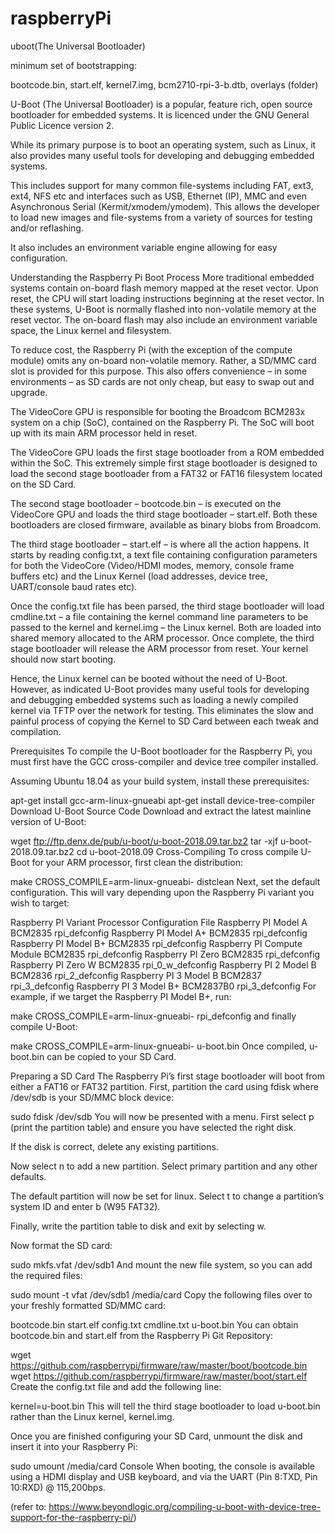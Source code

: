 # raspberryPi
uboot(The Universal Bootloader)

minimum set of bootstrapping:

bootcode.bin, start.elf, kernel7.img, bcm2710-rpi-3-b.dtb, overlays (folder)

U-Boot (The Universal Bootloader) is a popular, feature rich, open source bootloader for embedded systems. It is licenced under the GNU General Public Licence version 2.

While its primary purpose is to boot an operating system, such as Linux, it also provides many useful tools for developing and debugging embedded systems.

This includes support for many common file-systems including FAT, ext3, ext4, NFS etc and interfaces such as USB, Ethernet (IP), MMC and even Asynchronous Serial (Kermit/xmodem/ymodem). This allows the developer to load new images and file-systems from a variety of sources for testing and/or reflashing.

It also includes an environment variable engine allowing for easy configuration.

Understanding the Raspberry Pi Boot Process
More traditional embedded systems contain on-board flash memory mapped at the reset vector. Upon reset, the CPU will start loading instructions beginning at the reset vector. In these systems, U-Boot is normally flashed into non-volatile memory at the reset vector. The on-board flash may also include an environment variable space, the Linux kernel and filesystem.

To reduce cost, the Raspberry Pi (with the exception of the compute module) omits any on-board non-volatile memory. Rather, a SD/MMC card slot is provided for this purpose. This also offers convenience – in some environments – as SD cards are not only cheap, but easy to swap out and upgrade.

The VideoCore GPU is responsible for booting the Broadcom BCM283x system on a chip (SoC), contained on the Raspberry Pi. The SoC will boot up with its main ARM processor held in reset.

The VideoCore GPU loads the first stage bootloader from a ROM embedded within the SoC. This extremely simple first stage bootloader is designed to load the second stage bootloader from a FAT32 or FAT16 filesystem located on the SD Card.

The second stage bootloader – bootcode.bin – is executed on the VideoCore GPU and loads the third stage bootloader – start.elf. Both these bootloaders are closed firmware, available as binary blobs from Broadcom.

The third stage bootloader – start.elf – is where all the action happens. It starts by reading config.txt, a text file containing configuration parameters for both the VideoCore (Video/HDMI modes, memory, console frame buffers etc) and the Linux Kernel (load addresses, device tree, UART/console baud rates etc).

Once the config.txt file has been parsed, the third stage bootloader will load cmdline.txt – a file containing the kernel command line parameters to be passed to the kernel and kernel.img – the Linux kernel.  Both are loaded into shared memory allocated to the ARM processor. Once complete, the third stage bootloader will release the ARM processor from reset. Your kernel should now start booting.

Hence, the Linux kernel can be booted without the need of U-Boot.  However, as indicated U-Boot provides many useful tools for developing and debugging embedded systems such as loading a newly compiled kernel via TFTP over the network for testing. This eliminates the slow and painful process of copying the Kernel to SD Card between each tweak and compilation.

Prerequisites
To compile the U-Boot bootloader for the Raspberry Pi, you must first have the GCC cross-compiler and device tree compiler installed.

Assuming Ubuntu 18.04 as your build system, install these prerequisites:

apt-get install gcc-arm-linux-gnueabi
apt-get install device-tree-compiler
Download U-Boot Source Code
Download and extract the latest mainline version of U-Boot:

wget ftp://ftp.denx.de/pub/u-boot/u-boot-2018.09.tar.bz2
tar -xjf u-boot-2018.09.tar.bz2 
cd u-boot-2018.09
Cross-Compiling
To cross compile U-Boot for your ARM processor, first clean the distribution:

make CROSS_COMPILE=arm-linux-gnueabi- distclean
Next, set the default configuration. This will vary depending upon the Raspberry Pi variant you wish to target:

Raspberry PI Variant	Processor	Configuration File
Raspberry PI Model A	BCM2835	rpi_defconfig
Raspberry PI Model A+	BCM2835	rpi_defconfig
Raspberry PI Model B+	BCM2835	rpi_defconfig
Raspberry PI Compute Module	BCM2835	rpi_defconfig
Raspberry PI Zero	BCM2835	rpi_defconfig
Raspberry PI Zero W	BCM2835	rpi_0_w_defconfig
Raspberry PI 2 Model B	BCM2836	rpi_2_defconfig
Raspberry PI 3 Model B	BCM2837	rpi_3_defconfig
Raspberry PI 3 Model B+	BCM2837B0	rpi_3_defconfig
For example, if we target the Raspberry PI Model B+, run:

make CROSS_COMPILE=arm-linux-gnueabi- rpi_defconfig
and finally compile U-Boot:

make CROSS_COMPILE=arm-linux-gnueabi- u-boot.bin
Once compiled, u-boot.bin can be copied to your SD Card.

Preparing a SD Card
The Raspberry Pi’s first stage bootloader will boot from either a FAT16 or FAT32 partition. First, partition the card using fdisk where /dev/sdb is your SD/MMC block device:

sudo fdisk /dev/sdb
You will now be presented with a menu. First select p (print the partition table) and ensure you have selected the right disk.

If the disk is correct, delete any existing partitions.

Now select n to add a new partition. Select primary partition and any other defaults.

The default partition will now be set for linux. Select t to change a partition’s system ID and enter b (W95 FAT32).

Finally, write the partition table to disk and exit by selecting w.

Now format the SD card:

sudo mkfs.vfat /dev/sdb1
And mount the new file system, so you can add the required files:

sudo mount -t vfat /dev/sdb1 /media/card
Copy the following files over to your freshly formatted SD/MMC card:

bootcode.bin
start.elf
config.txt
cmdline.txt
u-boot.bin
You can obtain bootcode.bin and start.elf from the Raspberry Pi Git Repository:

wget https://github.com/raspberrypi/firmware/raw/master/boot/bootcode.bin
wget https://github.com/raspberrypi/firmware/raw/master/boot/start.elf
Create the config.txt file and add the following line:

kernel=u-boot.bin
This will tell the third stage bootloader to load u-boot.bin rather than the Linux kernel, kernel.img.

Once you are finished configuring your SD Card, unmount the disk and insert it into your Raspberry Pi:

sudo umount /media/card
Console
When booting, the console is available using a HDMI display and USB keyboard, and via the UART (Pin 8:TXD, Pin 10:RXD) @ 115,200bps.

(refer to: https://www.beyondlogic.org/compiling-u-boot-with-device-tree-support-for-the-raspberry-pi/)
